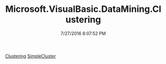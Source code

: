 ﻿---
title: Microsoft.VisualBasic.DataMining.Clustering
date: 7/27/2016 8:07:52 PM
---

[Clustering](T-Microsoft.VisualBasic.DataMining.Clustering.Clustering.html)
[SimpleCluster](T-Microsoft.VisualBasic.DataMining.Clustering.SimpleCluster.html)
